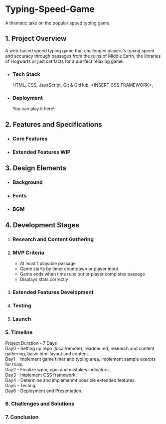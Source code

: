 # Typing-Speed-Game
A thematic take on the popular speed typing game.

<h2>1. Project Overview</h2>
A web-based speed typing game that challenges players's typing speed and accuracy through passages from the ruins of Middle Earth, the libraries of Hogwarts or just cat facts for a purrfect relaxing game.
  <ul>
    <li><h3>Tech Stack</h3></li>
    HTML, CSS, JavaScript, Git & GitHub, >INSERT CSS FRAMEWORK<,
    <li><h3>Deployment</h3></li>
    You can play it here!
  </ul>
<h2>2. Features and Specifications</h2>
  <ul>
    <li><h3>Core Features</h3></li>
    <li><h3>Extended Features WIP</h3></li>
  </ul>
<h2>3. Design Elements</h2>
  <ul>
    <li><h3>Background<h3></li>
    <li><h3>Fonts</h3></li>
    <li><h3>BGM</h3></li>
  </ul>

<h2>4. Development Stages</h2>
  <ol>
    <li><h3>Research and Content Gathering</h3></li>
    <li><h3>MVP Criteria</h3></li>
      <ul>
        <li>At least 1 playable passage</li>
        <li>Game starts by timer countdown or player input</li>
        <li>Game ends  when time runs out or player completes passage</li>
        <li>Displays stats correctly</li>
      </ul>
    <li><h3>Extended Features Development</h3></li>
    <li><h3>Testing</h3></li>
    <li><h3>Launch</h3></li>
  </ol>
  
<h3>5. Timeline</h3>
Project Duration - 7 Days<br>
Day0 - Setting up repo (local/remote), readme.md, research and content gathering, basic html layout and content.<br>
Day1 - Implement game timer and typing area, implement sample exerpts for trials.<br>
Day2 - Finalize wpm, cpm and mistakes indicators.<br>
Day3 - Implement CSS framework.<br>
Day4 - Determine and implemenmt possible extended features.<br>
Day5 - Testing.<br>
Day6 - Deployment and Presentation.<br>

<h3>6. Challenges and Solutions</h3>

<h3>7. Conclusion</h3>
